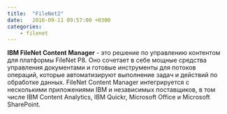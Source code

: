 ```yaml
---
title:  "FileNet2"
date:   2016-09-11 09:57:00 +0300
categories:
    - filenet
---
```

**IBM FileNet Content Manager** - это решение по управлению контентом для платформы FileNet P8. Оно сочетает в себе мощные средства управления документами и готовые инструменты для потоков операций, которые автоматизируют выполнение задач и действий по обработке данных. FileNet Content Manager интегрируется с несколькими приложениями IBM и независимых поставщиков, в том числе IBM Content Analytics, IBM Quickr, Microsoft Office и Microsoft SharePoint.